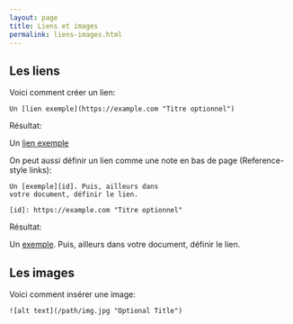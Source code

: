 ```yaml
---
layout: page
title: Liens et images
permalink: liens-images.html
---
```


## Les liens

Voici comment créer un lien: 

```
Un [lien exemple](https://example.com "Titre optionnel")
```

Résultat: 

Un [lien exemple](https://example.com "Titre optionnel")

On peut aussi définir un lien comme une note en bas de page (Reference-style links):

```
Un [exemple][id]. Puis, ailleurs dans
votre document, définir le lien.

[id]: https://example.com "Titre optionnel"
```

Résultat:

Un [exemple][id]. Puis, ailleurs dans
votre document, définir le lien.

[id]: https://example.com "Titre optionnel"

## Les images

Voici comment insérer une image:

```
![alt text](/path/img.jpg "Optional Title")
```
